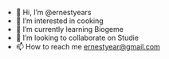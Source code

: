 - 👋 Hi, I’m @ernestyears
- 👀 I’m interested in cooking
- 🌱 I’m currently learning Biogeme
- 💞️ I’m looking to collaborate on Studie
- 📫 How to reach me ernestyear@gmail.com

<!---
ernestyears/ernestyears is a ✨ special ✨ repository because its `README.md` (this file) appears on your GitHub profile.
You can click the Preview link to take a look at your changes.
--->
